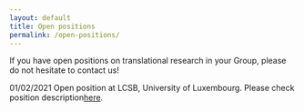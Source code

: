 ```yaml
---
layout: default
title: Open positions
permalink: /open-positions/
---
```


If you have open positions on translational research in your Group, please do not hesitate to contact us!

01/02/2021
Open position at LCSB, University of Luxembourg. Please check position description<a href="../jobs/preadapt_postdoc_position_2021.pdf">here</a>.
